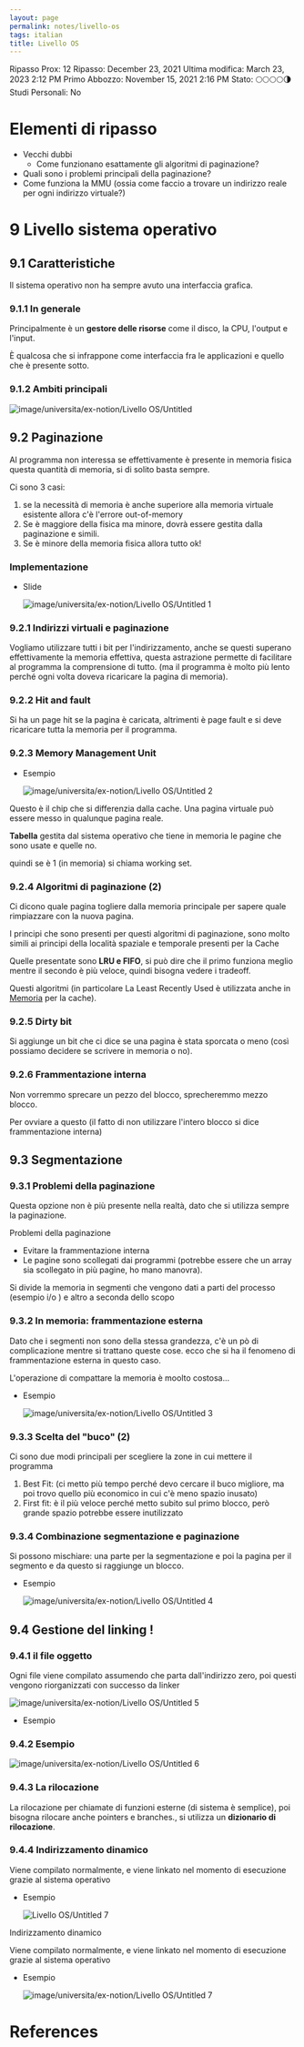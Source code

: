 ```yaml
---
layout: page
permalink: notes/livello-os
tags: italian
title: Livello OS
---
```


Ripasso Prox: 12
Ripasso: December 23, 2021
Ultima modifica: March 23, 2023 2:12 PM
Primo Abbozzo: November 15, 2021 2:16 PM
Stato: 🌕🌕🌕🌕🌗
Studi Personali: No

# Elementi di ripasso

- Vecchi dubbi
    - Come funzionano esattamente gli algoritmi di paginazione?
- Quali sono i problemi principali della paginazione?
- Come funziona la MMU (ossia come faccio a trovare un indirizzo reale per ogni indirizzo virtuale?)

# 9 Livello sistema operativo

## 9.1 Caratteristiche

Il sistema operativo non ha sempre avuto una interfaccia grafica.

### 9.1.1 In generale

Principalmente è un **gestore delle risorse** come il disco, la CPU, l'output e l'input.

È qualcosa che si infrappone come interfaccia fra le applicazioni e quello che è presente sotto.

### 9.1.2 Ambiti principali

<img src="/images/notes/image/universita/ex-notion/Livello OS/Untitled.png" alt="image/universita/ex-notion/Livello OS/Untitled">

## 9.2 Paginazione

Al programma non interessa se effettivamente è presente in memoria fisica questa quantità di memoria, si di solito basta sempre.

Ci sono 3 casi:

1. se la necessità di memoria è anche superiore alla memoria virtuale esistente allora c'è l'errore out-of-memory
2. Se è maggiore della fisica ma minore, dovrà essere gestita dalla paginazione e simili.
3. Se è minore della memoria fisica allora tutto ok!

### Implementazione

- Slide

    <img src="/images/notes/image/universita/ex-notion/Livello OS/Untitled 1.png" alt="image/universita/ex-notion/Livello OS/Untitled 1">


### 9.2.1 Indirizzi virtuali e paginazione

Vogliamo utilizzare tutti i bit per l'indirizzamento, anche se questi superano effettivamente la memoria effettiva, questa astrazione permette di facilitare al programma la comprensione di tutto. (ma il programma è molto più lento perché ogni volta doveva ricaricare la pagina di memoria).

### 9.2.2 Hit and fault

Si ha un page hit se la pagina è caricata, altrimenti è page fault e si deve ricaricare tutta la memoria per il programma.

### 9.2.3 Memory Management Unit

- Esempio

    <img src="/images/notes/image/universita/ex-notion/Livello OS/Untitled 2.png" alt="image/universita/ex-notion/Livello OS/Untitled 2">


Questo è il chip che si differenzia dalla cache. Una pagina virtuale può essere messo in qualunque pagina reale.

**Tabella** gestita dal sistema operativo che tiene in memoria le pagine che sono usate e quelle no.

quindi se è 1 (in memoria) si chiama working set.

### 9.2.4 Algoritmi di paginazione (2)

Ci dicono quale pagina togliere dalla memoria principale per sapere quale rimpiazzare con la nuova pagina.

I principi che sono presenti per questi algoritmi di paginazione, sono molto simili ai principi della località spaziale e temporale presenti per la Cache

Quelle presentate sono **LRU e FIFO**, si può dire che il primo funziona meglio mentre il secondo è più veloce, quindi bisogna vedere i tradeoff.

Questi algoritmi (in particolare La Least Recently Used è utilizzata anche in [Memoria](/notes/memoria) per la cache).

### 9.2.5 Dirty bit

Si aggiunge un bit che ci dice se una pagina è stata sporcata o meno (così possiamo decidere se scrivere in memoria o no).

### 9.2.6 Frammentazione interna

Non vorremmo sprecare un pezzo del blocco, sprecheremmo mezzo blocco.

Per ovviare a questo (il fatto di non utilizzare l'intero blocco si dice frammentazione interna)

## 9.3 Segmentazione

### 9.3.1 Problemi della paginazione

Questa opzione non è più presente nella realtà, dato che si utilizza sempre la paginazione.

Problemi della paginazione

- Evitare la frammentazione interna
- Le pagine sono scollegati dai programmi (potrebbe essere che un array sia scollegato in più pagine, ho mano manovra).

Si divide la memoria in segmenti che vengono dati a parti del processo (esempio i/o ) e altro a seconda dello scopo

### 9.3.2 In memoria: frammentazione esterna

Dato che i segmenti non sono della stessa grandezza, c'è un pò di complicazione mentre si trattano queste cose. ecco che si ha il fenomeno di frammentazione esterna in questo caso.

L'operazione di compattare la memoria è moolto costosa...

- Esempio

    <img src="/images/notes/image/universita/ex-notion/Livello OS/Untitled 3.png" alt="image/universita/ex-notion/Livello OS/Untitled 3">


### 9.3.3 Scelta del "buco" (2)

Ci sono due modi principali per scegliere la zone in cui mettere il programma

1. Best Fit: (ci metto più tempo perché devo cercare il buco migliore, ma poi trovo quello più economico in cui c'è meno spazio inusato)
2. First fit: è il più veloce perché metto subito sul primo blocco, però grande spazio potrebbe essere inutilizzato

### 9.3.4 Combinazione segmentazione e paginazione

Si possono mischiare: una parte per la segmentazione e poi la pagina per il segmento e da questo si raggiunge un blocco.

- Esempio

    <img src="/images/notes/image/universita/ex-notion/Livello OS/Untitled 4.png" alt="image/universita/ex-notion/Livello OS/Untitled 4">


## 9.4 Gestione del linking !

### 9.4.1 il file oggetto

Ogni file viene compilato assumendo che parta dall'indirizzo zero, poi questi vengono riorganizzati con successo da linker

<img src="/images/notes/image/universita/ex-notion/Livello OS/Untitled 5.png" alt="image/universita/ex-notion/Livello OS/Untitled 5">

- Esempio

### 9.4.2 Esempio

<img src="/images/notes/image/universita/ex-notion/Livello OS/Untitled 6.png" alt="image/universita/ex-notion/Livello OS/Untitled 6">

### 9.4.3 La rilocazione

La rilocazione per chiamate di funzioni esterne (di sistema è semplice), poi bisogna rilocare anche pointers e branches., si utilizza un **dizionario di rilocazione**.

### 9.4.4 Indirizzamento dinamico

Viene compilato normalmente, e viene linkato nel momento di esecuzione grazie al sistema operativo

- Esempio

    <img src="/images/notes/Livello OS/Untitled 7.png" alt="Livello OS/Untitled 7">
Indirizzamento dinamico

Viene compilato normalmente, e viene linkato nel momento di esecuzione grazie al sistema operativo

- Esempio

    <img src="/images/notes/image/universita/ex-notion/Livello OS/Untitled 7.png" alt="image/universita/ex-notion/Livello OS/Untitled 7">

# References